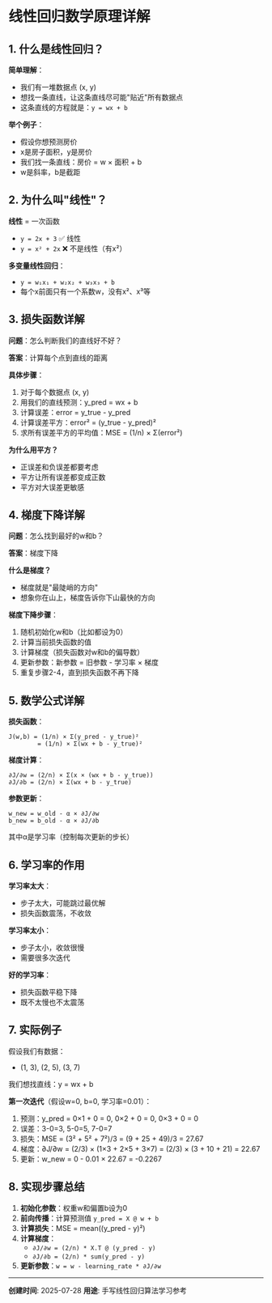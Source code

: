 # 线性回归数学原理详解

## 1. 什么是线性回归？

**简单理解**：
- 我们有一堆数据点 (x, y)
- 想找一条直线，让这条直线尽可能"贴近"所有数据点
- 这条直线的方程就是：`y = wx + b`

**举个例子**：
- 假设你想预测房价
- x是房子面积，y是房价
- 我们找一条直线：房价 = w × 面积 + b
- w是斜率，b是截距

## 2. 为什么叫"线性"？

**线性** = 一次函数
- `y = 2x + 3` ✅ 线性
- `y = x² + 2x` ❌ 不是线性（有x²）

**多变量线性回归**：
- `y = w₁x₁ + w₂x₂ + w₃x₃ + b`
- 每个x前面只有一个系数w，没有x²、x³等

## 3. 损失函数详解

**问题**：怎么判断我们的直线好不好？

**答案**：计算每个点到直线的距离

**具体步骤**：
1. 对于每个数据点 (x, y)
2. 用我们的直线预测：y_pred = wx + b
3. 计算误差：error = y_true - y_pred
4. 计算误差平方：error² = (y_true - y_pred)²
5. 求所有误差平方的平均值：MSE = (1/n) × Σ(error²)

**为什么用平方？**
- 正误差和负误差都要考虑
- 平方让所有误差都变成正数
- 平方对大误差更敏感

## 4. 梯度下降详解

**问题**：怎么找到最好的w和b？

**答案**：梯度下降

**什么是梯度？**
- 梯度就是"最陡峭的方向"
- 想象你在山上，梯度告诉你下山最快的方向

**梯度下降步骤**：
1. 随机初始化w和b（比如都设为0）
2. 计算当前损失函数的值
3. 计算梯度（损失函数对w和b的偏导数）
4. 更新参数：新参数 = 旧参数 - 学习率 × 梯度
5. 重复步骤2-4，直到损失函数不再下降

## 5. 数学公式详解

**损失函数**：
```
J(w,b) = (1/n) × Σ(y_pred - y_true)²
        = (1/n) × Σ(wx + b - y_true)²
```

**梯度计算**：
```
∂J/∂w = (2/n) × Σ(x × (wx + b - y_true))
∂J/∂b = (2/n) × Σ(wx + b - y_true)
```

**参数更新**：
```
w_new = w_old - α × ∂J/∂w
b_new = b_old - α × ∂J/∂b
```
其中α是学习率（控制每次更新的步长）

## 6. 学习率的作用

**学习率太大**：
- 步子太大，可能跳过最优解
- 损失函数震荡，不收敛

**学习率太小**：
- 步子太小，收敛很慢
- 需要很多次迭代

**好的学习率**：
- 损失函数平稳下降
- 既不太慢也不太震荡

## 7. 实际例子

假设我们有数据：
- (1, 3), (2, 5), (3, 7)

我们想找直线：y = wx + b

**第一次迭代**（假设w=0, b=0, 学习率=0.01）：
1. 预测：y_pred = 0×1 + 0 = 0, 0×2 + 0 = 0, 0×3 + 0 = 0
2. 误差：3-0=3, 5-0=5, 7-0=7
3. 损失：MSE = (3² + 5² + 7²)/3 = (9 + 25 + 49)/3 = 27.67
4. 梯度：∂J/∂w = (2/3) × (1×3 + 2×5 + 3×7) = (2/3) × (3 + 10 + 21) = 22.67
5. 更新：w_new = 0 - 0.01 × 22.67 = -0.2267

## 8. 实现步骤总结

1. **初始化参数**：权重w和偏置b设为0
2. **前向传播**：计算预测值 `y_pred = X @ w + b`
3. **计算损失**：MSE = mean((y_pred - y)²)
4. **计算梯度**：
   - `∂J/∂w = (2/n) * X.T @ (y_pred - y)`
   - `∂J/∂b = (2/n) * sum(y_pred - y)`
5. **更新参数**：`w = w - learning_rate * ∂J/∂w`

---
**创建时间**: 2025-07-28
**用途**: 手写线性回归算法学习参考 